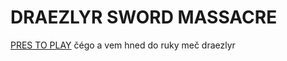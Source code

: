 # DRAEZLYR SWORD MASSACRE
[PRES TO PLAY](https://deesdav.github.io/draezlyr/)
čégo a vem hned do ruky meč draezlyr
